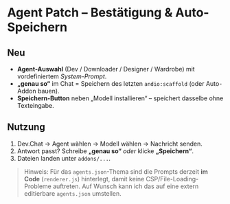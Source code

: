 # Agent Patch – Bestätigung & Auto-Speichern

## Neu
- **Agent-Auswahl** (Dev / Downloader / Designer / Wardrobe) mit vordefiniertem *System-Prompt*.
- **„genau so“** im Chat = Speichern des letzten `andio:scaffold` (oder Auto-Addon bauen).
- **Speichern-Button** neben „Modell installieren“ – speichert dasselbe ohne Texteingabe.

## Nutzung
1. Dev.Chat → Agent wählen → Modell wählen → Nachricht senden.
2. Antwort passt? Schreibe **„genau so“** *oder* klicke **„Speichern“**.
3. Dateien landen unter `addons/...`.

> Hinweis: Für das `agents.json`-Thema sind die Prompts derzeit **im Code** (`renderer.js`) hinterlegt, damit keine CSP/File-Loading-Probleme auftreten. Auf Wunsch kann ich das auf eine extern editierbare `agents.json` umstellen.